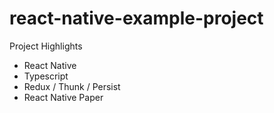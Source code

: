 # react-native-example-project

Project Highlights

- React Native
- Typescript
- Redux / Thunk / Persist
- React Native Paper
